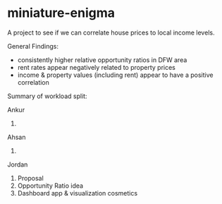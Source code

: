 # miniature-enigma

A project to see if we can correlate house prices to local income levels.

General Findings:
 - consistently higher relative opportunity ratios in DFW area 
 - rent rates appear negatively related to property prices
 - income & property values (including rent) appear to have a positive correlation
 
 
 Summary of workload split:

Ankur

 1. 

Ahsan

 1. 

Jordan

 1. Proposal
 2. Opportunity Ratio idea
 3. Dashboard app & visualization cosmetics
 